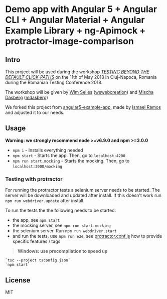 # Demo app with Angular 5 + Angular CLI + Angular Material + Angular Example Library + ng-Apimock + protractor-image-comparison

## Intro
This project will be used during the workshop [*TESTING BEYOND THE DEFAULT CLICK-PATHS*](https://romaniatesting.ro/sessions/testing-beyond-the-default-click-paths/) on the 11th of May 2018 in  Cluj-Napoca, Romania during the Romanian Testing Conference 2018.

The workshop will be given by [Wim Selles](https://romaniatesting.ro/speakers/wim-selles/) ([wswebcreation](https://github.com/wswebcreation/)) and [Mischa Dasberg](https://romaniatesting.ro/speakers/mischa-dasberg/) ([mdasberg](https://github.com/mdasberg))

We forked this project from [angular5-example-app](https://github.com/Ismaestro/angular5-example-app), made by [Ismael Ramos](https://github.com/Ismaestro) and adjusted it to our needs.

## Usage

**Warning: we strongly recommend node >=v6.9.0 and npm >=3.0.0**

- `npm i` - Installs everything needed
- `npm start` - Starts the app. Then, go to `localhost:4200`
- `npm run start.mocking` - Starts the mocking. Then, go to `localhost:3000/mocking`

### Testing with protractor
For running the protractor tests a selenium server needs to be started. The server will be downloaded and updated after install.
If this doesn't work run `npm run webdriver.update` after install.

To run the tests the the following needs to be started:
- the app, see `npm start`
- the mocking server, see `npm run start.mocking`
- the selenium server. Run `npm run webdriver.start`
- and run the tests, use `npm run e2e`, see [protractor.conf.js](./e2e/config/protractor.conf.js) how to provide specific features / tags


> **Windows: use precompilation to speed up**

    `tsc --project tsconfig.json`
    `npm start`

## License

MIT
